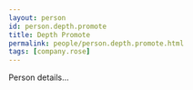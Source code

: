 ```yaml
---
layout: person
id: person.depth.promote
title: Depth Promote
permalink: people/person.depth.promote.html
tags: [company.rose]
---
```


Person details...